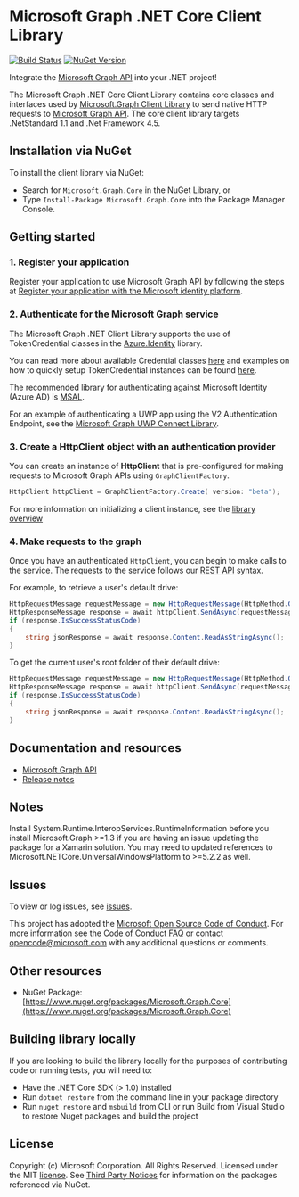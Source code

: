 # Microsoft Graph .NET Core Client Library
[![Build Status](https://o365exchange.visualstudio.com/O365%20Sandbox/_apis/build/status/Microsoft%20Graph/.Net/msgraph-sdk-dotnet-build-and-packaging-core?branchName=dev)](https://o365exchange.visualstudio.com/O365%20Sandbox/_build/latest?definitionId=1410&branchName=dev)
[![NuGet Version](https://buildstats.info/nuget/Microsoft.Graph.Core)](https://www.nuget.org/packages/Microsoft.Graph.Core/)

Integrate the [Microsoft Graph API](https://graph.microsoft.com) into your .NET
project!

The Microsoft Graph .NET Core Client Library contains core classes and interfaces used by [Microsoft.Graph Client Library](https://github.com/microsoftgraph/msgraph-sdk-dotnet) to send native HTTP requests to [Microsoft Graph API](https://graph.microsoft.com). The core client library targets .NetStandard 1.1 and .Net Framework 4.5.

## Installation via NuGet

To install the client library via NuGet:

* Search for `Microsoft.Graph.Core` in the NuGet Library, or
* Type `Install-Package Microsoft.Graph.Core` into the Package Manager Console.

## Getting started

### 1. Register your application

Register your application to use Microsoft Graph API by following the steps at [Register your application with the Microsoft identity platform](https://docs.microsoft.com/en-us/graph/auth-register-app-v2).

### 2. Authenticate for the Microsoft Graph service

The Microsoft Graph .NET Client Library supports the use of TokenCredential classes in the [Azure.Identity](https://www.nuget.org/packages/Azure.Identity) library.

You can read more about available Credential classes [here](https://docs.microsoft.com/en-us/dotnet/api/overview/azure/identity-readme#key-concepts) and examples on how to quickly setup TokenCredential instances can be found [here](https://github.com/microsoftgraph/msgraph-sdk-dotnet/blob/feature/5.0/docs/tokencredentials.md).

The recommended library for authenticating against Microsoft Identity (Azure AD) is [MSAL](https://github.com/AzureAD/microsoft-authentication-library-for-dotnet).

For an example of authenticating a UWP app using the V2 Authentication Endpoint, see the [Microsoft Graph UWP Connect Library](https://github.com/OfficeDev/Microsoft-Graph-UWP-Connect-Library).

### 3. Create a HttpClient object with an authentication provider

You can create an instance of **HttpClient** that is pre-configured for making requests to Microsoft Graph APIs using `GraphClientFactory`.

```cs
HttpClient httpClient = GraphClientFactory.Create( version: "beta");
```

For more information on initializing a client instance, see the [library overview](https://docs.microsoft.com/en-us/graph/sdks/sdks-overview)

### 4. Make requests to the graph

Once you have an authenticated `HttpClient`, you can begin to make calls to the service. The requests to the service follows our [REST API](https://docs.microsoft.com/en-us/graph/use-the-api) syntax.

For example, to retrieve a user's default drive:

```cs
HttpRequestMessage requestMessage = new HttpRequestMessage(HttpMethod.Get, "me/drive");
HttpResponseMessage response = await httpClient.SendAsync(requestMessage);
if (response.IsSuccessStatusCode)
{
    string jsonResponse = await response.Content.ReadAsStringAsync();
}
```

To get the current user's root folder of their default drive:

```cs
HttpRequestMessage requestMessage = new HttpRequestMessage(HttpMethod.Get, "me/drive/root");
HttpResponseMessage response = await httpClient.SendAsync(requestMessage);
if (response.IsSuccessStatusCode)
{
    string jsonResponse = await response.Content.ReadAsStringAsync();
}
```

## Documentation and resources
* [Microsoft Graph API](https://graph.microsoft.com)
* [Release notes](https://github.com/microsoftgraph/msgraph-sdk-dotnet-core/releases)

## Notes

Install System.Runtime.InteropServices.RuntimeInformation before you install Microsoft.Graph >=1.3 if you are having an issue updating the package for a Xamarin solution. You may need to updated references to Microsoft.NETCore.UniversalWindowsPlatform to >=5.2.2 as well.

## Issues

To view or log issues, see [issues](https://github.com/microsoftgraph/msgraph-sdk-dotnet-core/issues).

This project has adopted the [Microsoft Open Source Code of Conduct](https://opensource.microsoft.com/codeofconduct/). For more information see the [Code of Conduct FAQ](https://opensource.microsoft.com/codeofconduct/faq/) or contact [opencode@microsoft.com](mailto:opencode@microsoft.com) with any additional questions or comments.

## Other resources

* NuGet Package: [https://www.nuget.org/packages/Microsoft.Graph.Core](https://www.nuget.org/packages/Microsoft.Graph.Core)

## Building library locally

If you are looking to build the library locally for the purposes of contributing code or running tests, you will need to:

- Have the .NET Core SDK (> 1.0) installed
- Run `dotnet restore` from the command line in your package directory
- Run `nuget restore` and `msbuild` from CLI or run Build from Visual Studio to restore Nuget packages and build the project

## License

Copyright (c) Microsoft Corporation. All Rights Reserved. Licensed under the MIT [license](LICENSE.txt). See [Third Party Notices](https://github.com/microsoftgraph/msgraph-sdk-dotnet-core/blob/master/THIRD%20PARTY%20NOTICES) for information on the packages referenced via NuGet.
